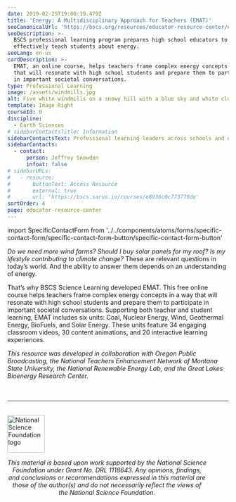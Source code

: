 ```yaml
---
date: 2019-02-25T19:00:19.479Z
title: 'Energy: A Multidisciplinary Approach for Teachers (EMAT)'
seoCanonicalUrl: 'https://bscs.org/resources/educator-resource-center/emat'
seoDescription: >-
  BSCS professional learning program prepares high school educators to
  effectively teach students about energy.
seoLang: en-us
cardDescription: >-
  EMAT, an online course, helps teachers frame complex energy concepts in a way
  that will resonate with high school students and prepare them to participate
  in important societal conversations.
type: Professional Learning
image: /assets/windmills.jpg
alt: Five white windmills on a snowy hill with a blue sky and white clouds.
template: Image Right
courseId: 0
discipline:
  - Earth Sciences
# sidebarContactsTitle: Information
sidebarContactsText: Professional learning leaders across schools and districts can request their own version of EMAT, complete with a facilitation guide, by contacting Jeffrey Snowden.
sidebarContacts:
  - contact:
      person: Jeffrey Snowden
      infoat: false
# sidebarURLs:
#   - resource:
#       buttonText: Access Resource
#       external: true
#       url: 'https://bscs.sarus.io/courses/e8936c0c773779de'
sortOrder: 4
page: educator-resource-center
---
```

import SpecificContactForm from '../../components/atoms/forms/specific-contact-form/specific-contact-form-button/specific-contact-form-button'

_Do we need more wind farms? Should I buy solar panels for my roof? Is my lifestyle contributing to climate change?_ These are relevant questions in today’s world. And the ability to answer them depends on an understanding of energy.

That’s why BSCS Science Learning developed EMAT. This free online course helps teachers frame complex energy concepts in a way that will resonate with high school students and prepare them to participate in important societal conversations. Supporting both teacher and student learning, EMAT includes six units: Coal, Nuclear Energy, Wind, Geothermal Energy, BioFuels, and Solar Energy. These units feature 34 engaging classroom videos, 30 content animations, and 20 interactive learning experiences.

<!-- Professional learning leaders across schools and districts can request their own version of EMAT, complete with a facilitation guide, by contacting <SpecificContactForm sendto="Jeffrey Snowden" childrenclass="inlineAnchor">Jeffrey Snowden</SpecificContactForm>. -->

_This resource was developed in collaboration with Oregon Public Broadcasting, the National Teachers Enhancement Network of Montana State University, the National Renewable Energy Lab, and the Great Lakes Bioenergy Research Center._

<hr style="margin-top: 3rem; margin-bottom: 2rem;" />
<div class="d-flex justify-content-center">
  <div style="width: 90%;">
    <a href="https://www.nsf.gov" target="_blank" rel="noopener noreferrer">
      <img src="/assets/nsf_logo.svg" alt="National Science Foundation logo" style="height: 85px;" class="mx-auto d-block mb-4" />
    </a>
    <p style="font-style: italic; text-align: center;">
      This material is based upon work supported by the National Science Foundation under Grant No. DRL 1118643. Any opinions, findings, and conclusions or recommendations expressed in this material are those of the author(s) and do not necessarily reflect the views of the National Science Foundation.
    </p>
  </div>
</div>
